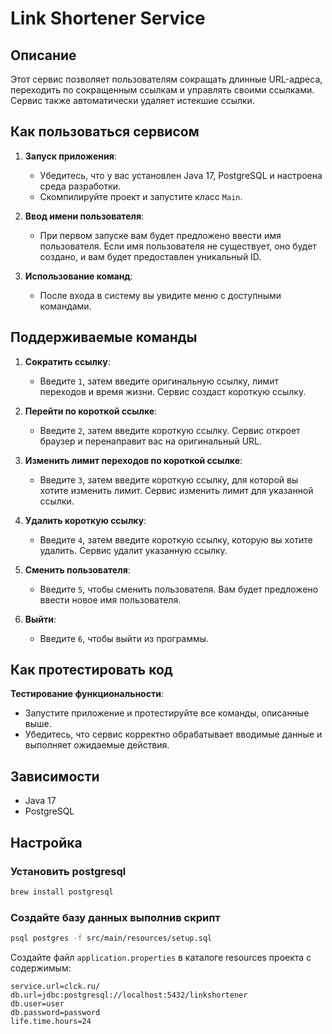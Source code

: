 # Link Shortener Service

## Описание

Этот сервис позволяет пользователям сокращать длинные URL-адреса, переходить по сокращенным ссылкам и управлять своими
ссылками. Сервис также автоматически удаляет истекшие ссылки.

## Как пользоваться сервисом

1. **Запуск приложения**:
    - Убедитесь, что у вас установлен Java 17, PostgreSQL и настроена среда разработки.
    - Скомпилируйте проект и запустите класс `Main`.

2. **Ввод имени пользователя**:
    - При первом запуске вам будет предложено ввести имя пользователя. Если имя пользователя не существует, оно будет
      создано, и вам будет предоставлен уникальный ID.

3. **Использование команд**:
    - После входа в систему вы увидите меню с доступными командами.

## Поддерживаемые команды

1. **Сократить ссылку**:
    - Введите `1`, затем введите оригинальную ссылку, лимит переходов и время жизни. Сервис создаст короткую ссылку.

2. **Перейти по короткой ссылке**:
    - Введите `2`, затем введите короткую ссылку. Сервис откроет браузер и перенаправит вас на оригинальный URL.

3. **Изменить лимит переходов по короткой ссылке**:
   - Введите `3`, затем введите короткую ссылку, для  которой вы хотите изменить лимит. Сервис изменить лимит для 
   указанной ссылки.

4. **Удалить короткую ссылку**:
   - Введите `4`, затем введите короткую ссылку, которую вы хотите удалить. Сервис удалит указанную ссылку.

5. **Сменить пользователя**:
    - Введите `5`, чтобы сменить пользователя. Вам будет предложено ввести новое имя пользователя.

6. **Выйти**:
    - Введите `6`, чтобы выйти из программы.

## Как протестировать код

**Тестирование функциональности**:
- Запустите приложение и протестируйте все команды, описанные выше.
- Убедитесь, что сервис корректно обрабатывает вводимые данные и выполняет ожидаемые действия.

## Зависимости

- Java 17
- PostgreSQL

## Настройка

### Установить postgresql

```bash script
brew install postgresql
```

### Создайте базу данных выполнив скрипт

```bash script
psql postgres -f src/main/resources/setup.sql
```

Создайте файл `application.properties` в каталоге resources проекта с содержимым:

```
service.url=clck.ru/
db.url=jdbc:postgresql://localhost:5432/linkshortener
db.user=user
db.password=password
life.time.hours=24
```
